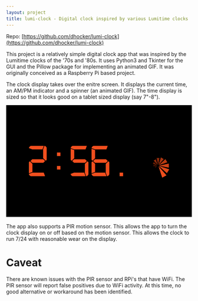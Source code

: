 ```yaml
---
layout: project
title: lumi-clock - Digital clock inspired by various Lumitime clocks
---
```


Repo: [https://github.com/dhocker/lumi-clock](https://github.com/dhocker/lumi-clock)

This project is a relatively simple digital clock app that was inspired
by the Lumitime clocks of the '70s and '80s. It uses Python3 and
Tkinter for
the GUI and the Pillow package for implementing an animated GIF.
It was originally conceived as a Raspberry Pi based project.

The clock display takes over the enitre screen. It displays the current time,
an AM/PM indicator and a spinner (an animated GIF). The time display
is sized so that it looks good on a tablet sized display (say 7"-8").

![Screen Shot](https://github.com/dhocker/lumi-clock/raw/master/screenshot.png "Screen Shot")

The app also supports a PIR motion sensor. This allows the app to turn
the clock display on or off based on the motion sensor. This allows
the clock to run 7/24 with reasonable wear on the display.

# Caveat
There are known issues with the PIR sensor and RPi's that have WiFi. The PIR sensor will
report false positives due to WiFi activity. At this time, no good alternative 
or workaround has been identified.
